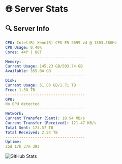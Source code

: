 # 🌐 Server Stats
## 🔍 Server Info
```yaml
CPU: Intel(R) Xeon(R) CPU E5-2699 v4 @ 1303.38GHz
CPU Usage: 0.40%
Cores: 44P | 88T
-----------------------------------
Memory:
Current Usage: 145.23 GB/503.74 GB
Available: 355.04 GB
-----------------------------------
Disk:
Current Usage: 51.83 GB/1.71 TB
Free: 1.58 TB
-----------------------------------
GPU:
No GPU detected
-----------------------------------
Network:
Current Transfer (Sent): 18.94 MB/s
Current Transfer (Received): 121.47 KB/s
Total Sent: 173.57 TB
Total Received: 2.54 TB
-----------------------------------
Uptime:
25d 17h 37m 39s
```
![GitHub Stats](https://img.shields.io/badge/Updated-2025-03-05_16:20:57-blue)
